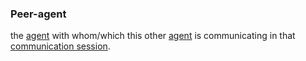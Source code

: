 ### Peer-agent

the <a href="https://essif-lab.github.io/framework/docs/terms/agent" hovertext="Agent (of a Party): an Actor that is executing an Action on behalf of a Party (called the Principal of that Actor).">agent</a> with whom/which this other <a href="https://essif-lab.github.io/framework/docs/terms/agent" hovertext="Agent (of a Party): an Actor that is executing an Action on behalf of a Party (called the Principal of that Actor).">agent</a> is communicating in that <a href="https://essif-lab.github.io/framework/docs/terms/communication-session" hovertext="Communication Session: a time interval during which two Actors have an established Communication Channel that does not exist outside of that time interval.">communication session</a>.